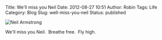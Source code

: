 Title: We'll miss you Neil
Date: 2012-08-27 10:51
Author: Robin
Tags: Life
Category: Blog
Slug: well-miss-you-neil
Status: published

![Neil Armstrong]({filename}/images/2012/08/neil_armstrong.jpeg "Neil Armstrong")

We'll miss you Neil.  Breathe free.  Fly high.


